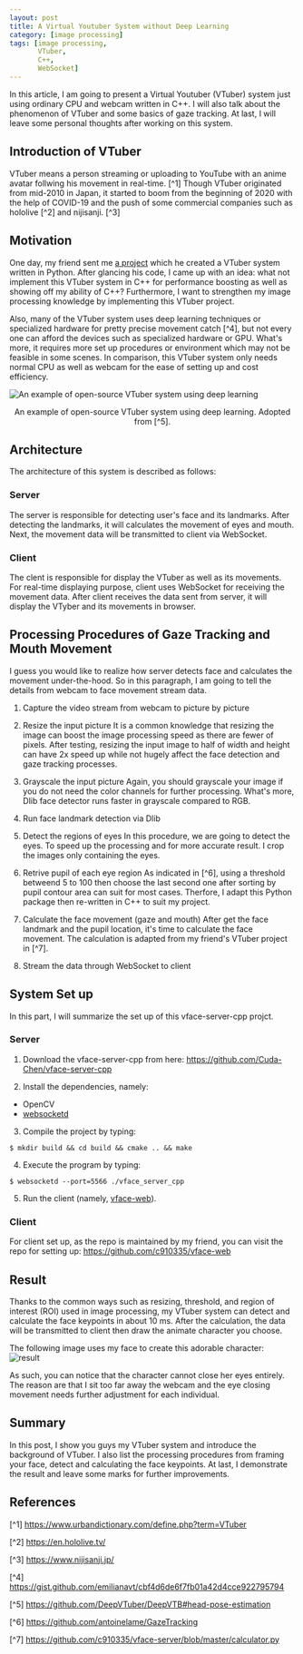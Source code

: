 ```yaml
---
layout: post
title: A Virtual Youtuber System without Deep Learning
category: [image processing]
tags: [image processing,
       VTuber,
       C++,
       WebSocket]
---
```


In this article, I am going to present a Virtual Youtuber
(VTuber) system just using ordinary CPU and webcam written in C++. 
I will also talk about the phenomenon of VTuber and some basics 
of gaze tracking. At last, I will leave some personal thoughts 
after working on this system.

## Introduction of VTuber
VTuber means a person streaming or uploading to YouTube with
an anime avatar follwing his movement in real-time. [^1]
Though VTuber originated from mid-2010 in Japan, it started 
to boom from the beginning of 2020 with the help of COVID-19 
and the push of some commercial companies such as hololive [^2] and 
nijisanji. [^3]

## Motivation
One day, my friend sent me [a project](https://github.com/c910335/vface-server)
which he created a VTuber system written in Python. After glancing
his code, I came up with an idea: what not implement this VTuber
system in C++ for performance boosting as well as showing off
my ability of C++? Furthermore, I want to strengthen my image
processing knowledge by implementing this VTuber project.

Also, many of the VTuber system uses deep learning techniques or
specialized hardware for pretty precise movement catch [^4], but not
every one can afford the devices such as specialized hardware
or GPU. What's more, it requires more set up procedures or
environment which may not be feasible in some scenes. In comparison,
this VTuber system only needs normal CPU as well as webcam for
the ease of setting up and cost efficiency.

![An example of open-source VTuber system using deep learning](https://raw.githubusercontent.com/DeepVTuber/DeepVTB/main/docs/images/one.gif)
<center>An example of open-source VTuber system using deep learning. Adopted from [^5].</center>

## Architecture
The architecture of this system is described as follows:

### Server
The server is responsible for detecting user's face and its landmarks.
After detecting the landmarks, it will calculates the movement of
eyes and mouth. Next, the movement data will be transmitted to client
via WebSocket. 

### Client
The clent is responsible for display the VTuber as well as its movements.
For real-time displaying purpose, client uses WebSocket for receiving the
movement data. After client receives the data sent from server, it
will display the VTyber and its movements in browser.

## Processing Procedures of Gaze Tracking and Mouth Movement
I guess you would like to realize how server detects face and calculates the
movement under-the-hood. So in this paragraph, I am going to tell the
details from webcam to face movement stream data.

1. Capture the video stream from webcam to picture by picture

2. Resize the input picture
It is a common knowledge that resizing the image can boost
the image processing speed as there are fewer of pixels.
After testing, resizing the input image to half of width and height
can have 2x speed up while not hugely affect the face detection
and gaze tracking processes.

3. Grayscale the input picture
Again, you should grayscale your image if you do not need the
color channels for further processing. What's more, Dlib face
detector runs faster in grayscale compared to RGB.

4. Run face landmark detection via Dlib

5. Detect the regions of eyes
In this procedure, we are going to detect the eyes. To speed up
the processing and for more accurate result. I crop
the images only containing the eyes.

6. Retrive pupil of each eye region
As indicated in [^6], using a threshold betweend 5 to 100 then
choose the last second one after sorting by pupil contour area
can suit for most cases. Therfore, I adapt this Python package
then re-written in C++ to suit my project.

7. Calculate the face movement (gaze and mouth)
After get the face landmark and the pupil location, it's time
to calculate the face movement. The calculation is adapted
from my friend's VTuber project in [^7].

8. Stream the data through WebSocket to client

## System Set up
In this part, I will summarize the set up of this vface-server-cpp
projct.

### Server
1. Download the vface-server-cpp from here:
https://github.com/Cuda-Chen/vface-server-cpp

2. Install the dependencies, namely:
  - OpenCV
  - [websocketd](https://github.com/joewalnes/websocketd)

3. Compile the project by typing:
```
$ mkdir build && cd build && cmake .. && make
```

4. Execute the program by typing:
```
$ websocketd --port=5566 ./vface_server_cpp
```

5. Run the client (namely, [vface-web](https://github.com/c910335/vface-web)).

### Client
For client set up, as the repo is maintained by my friend, you can
visit the repo for setting up:
https://github.com/c910335/vface-web

## Result
Thanks to the common ways such as resizing, threshold, and region of interest
(ROI) used in image processing, my VTuber system can detect
and calculate the face keypoints in about 10 ms. After the calculation,
the data will be transmitted to client then draw the animate character
you choose.

The following image uses my face to create this adorable character:
![result](/assets/images/2021/05/16/vface-server-result.gif)

As such, you can notice that the character cannot close her eyes entirely.
The reason are that I sit too far away the webcam and the eye closing movement
needs further adjustment for each individual.

## Summary
In this post, I show you guys my VTuber system and introduce the background
of VTuber. I also list the processing procedures from framing your face,
detect and calculating the face keypoints. At last, I demonstrate the
result and leave some marks for further improvements.

## References
[^1] https://www.urbandictionary.com/define.php?term=VTuber

[^2] https://en.hololive.tv/

[^3] https://www.nijisanji.jp/

[^4] https://gist.github.com/emilianavt/cbf4d6de6f7fb01a42d4cce922795794

[^5] https://github.com/DeepVTuber/DeepVTB#head-pose-estimation

[^6] https://github.com/antoinelame/GazeTracking

[^7] https://github.com/c910335/vface-server/blob/master/calculator.py
